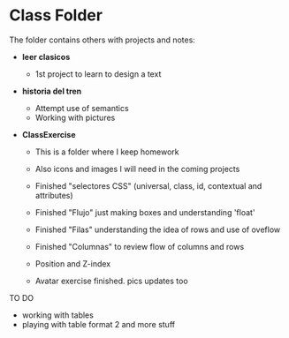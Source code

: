 # Class Folder

The folder contains others with projects and notes:

- **leer clasicos**
    - 1st project to learn to design a text

- **historia del tren**
    - Attempt use of semantics
    - Working with pictures

- **ClassExercise**
  - This is a folder where I keep homework 
  - Also icons and images I will need in the coming projects
  
  - Finished "selectores CSS" (universal, class, id, contextual and attributes)
  - Finished "Flujo" just making boxes and understanding 'float'
  - Finished "Filas" understanding the idea of rows and use of oveflow
  - Finished "Columnas" to review flow of columns and rows
  - Position and Z-index
  - Avatar exercise finished. pics updates too

TO DO
- working with tables 
- playing with table format 2 and more stuff 

